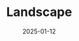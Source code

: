 ---
date: 2025-01-12
title: Landscape
categories: ["Bossen", "Water","Landschap"]
Resources:
  - src: khardur_Photo_of_sunset_at_a_river_thats_busy_with_boats_827403fd-96ee-49e2-a2c1-34472d878806.png
    params:
      cover: true
---